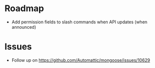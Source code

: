 # Roadmap

- Add permission fields to slash commands when API updates (when announced)

# Issues

- Follow up on https://github.com/Automattic/mongoose/issues/10629
